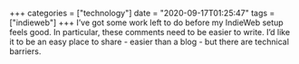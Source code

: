 +++
categories = ["technology"]
date = "2020-09-17T01:25:47"
tags = ["indieweb"]
+++
I’ve got some work left to do before my IndieWeb setup feels good. In particular, these comments need to be easier to write. I’d like it to be an easy place to share - easier than a blog - but there are technical barriers.
               